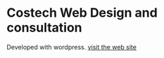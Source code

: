 # Costech Web Design and consultation

Developed with wordpress. [visit the web site](https://costech.com.mx/)


